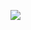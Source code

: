 [![](https://github.com/maarzt/imglib2-trainable-segmentation/actions/workflows/build-main.yml/badge.svg)](https://github.com/maarzt/imglib2-trainable-segmentation/actions/workflows/build-main.yml)

